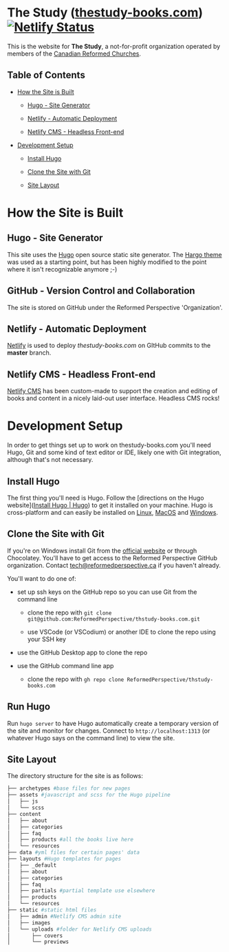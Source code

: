 # The Study ([thestudy-books.com](https://thestudy-books.com)) [![Netlify Status](https://api.netlify.com/api/v1/badges/5d3d197e-9266-46bb-836b-21364dc27a59/deploy-status)](https://app.netlify.com/sites/thestudybooks/deploys)

This is the website for **The Study**, a not-for-profit organization operated by members of the [Canadian Reformed Churches](https://canrc.org/).

## Table of Contents

- [How the Site is Built](#how-the-site-is-built)
  
  - [Hugo - Site Generator](#hugo---site-generator)
  
  - [Netlify - Automatic Deployment](#netlify---automatic-deployment)
  
  - [Netlify CMS - Headless Front-end](#netlify-cms---headless-front-end)

- [Development Setup](#development-setup)
  
  - [Install Hugo](#install-hugo)
  
  - [Clone the Site with Git](#clone-the-site-with-git)
  
  - [Site Layout](#site-layout)

# How the Site is Built

## Hugo - Site Generator

This site uses the [Hugo](https://gohugo.io/) open source static site generator. The [Hargo theme](https://gethugothemes.com/products/hargo/) was used as a starting point, but has been highly modified to the point where it isn't recognizable anymore ;-)

## GitHub - Version Control and Collaboration

The site is stored on GitHub under the Reformed Perspective 'Organization'.

## Netlify - Automatic Deployment

[Netlify](https://www.netlify.com) is used to deploy *thestudy-books.com* on GItHub commits to the **master** branch.

## Netlify CMS - Headless Front-end

[Netlify CMS](https://www.netlifycms.org) has been custom-made to support the creation and editing of books and content in a nicely laid-out user interface. Headless CMS rocks!

# Development Setup

In order to get things set up to work on thestudy-books.com you'll need Hugo, Git and some kind of text editor or IDE, likely one with Git integration, although that's not necessary.

## Install Hugo

The first thing you'll need is Hugo. Follow the [directions on the Hugo website]([Install Hugo | Hugo](https://gohugo.io/getting-started/installing)) to get it installed on your machine. Hugo is cross-platform and can easily be installed on [Linux](https://gohugo.io/getting-started/installing#linux), [MacOS](https://gohugo.io/getting-started/installing#macos) and [Windows](https://gohugo.io/getting-started/installing#windows).

## Clone the Site with Git

If you're on Windows install Git from the [official website](https://gitforwindows.org) or through Chocolatey. You'll have to get access to the Reformed Perspective GitHub organization. Contact tech@reformedperspective.ca if you haven't already.

You'll want to do one of:

- set up ssh keys on the GitHub repo so you can use Git from the command line
  
  - clone the repo with
    `git clone git@github.com:ReformedPerspective/thstudy-books.com.git`
  
  - use VSCode (or VSCodium) or another IDE to clone the repo using your SSH key

- use the GitHub Desktop app to clone the repo

- use the GitHub command line app
  
  - clone the repo with
    `gh repo clone ReformedPerspective/thstudy-books.com`

## Run Hugo

Run `hugo server` to have Hugo automatically create a temporary version of the site and monitor for changes. Connect to `http://localhost:1313` (or whatever Hugo says on the command line) to view the site.

## Site Layout

The directory structure for the site is as follows:

```bash
├── archetypes #base files for new pages
├── assets #javascript and scss for the Hugo pipeline
│   ├── js
│   └── scss
├── content
│   ├── about
│   ├── categories
│   ├── faq
│   ├── products #all the books live here
│   └── resources
├── data #yml files for certain pages' data
├── layouts #Hugo templates for pages
│   ├── _default
│   ├── about
│   ├── categories
│   ├── faq
│   ├── partials #partial template use elsewhere
│   ├── products
│   └── resources
├── static #static html files
│   ├── admin #Netlify CMS admin site
│   ├── images
│   └── uploads #folder for Netlify CMS uploads
│       ├── covers
│       └── previews
```
